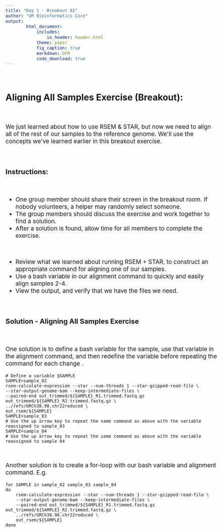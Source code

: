 ```yaml
---
title: "Day 1 - Breakout 02"
author: "UM Bioinformatics Core"
output:
        html_document:
            includes:
                in_header: header.html
            theme: paper
            fig_caption: true
            markdown: GFM
            code_download: true
---
```

<style type="text/css">
body{ /* Normal  */
      font-size: 14pt;
  }
pre {
  font-size: 12pt
}
</style>

<br>

## Aligning All Samples Exercise (Breakout):

<br>

We just learned about how to use RSEM & STAR, but now we need to align all of the rest of our samples to the reference genome. We'll use the concepts we've learned earlier in this breakout exercise.

<br>

### Instructions:

<br>

- One group member should share their screen in the breakout room. If nobody volunteers, a helper may randomly select someone.
- The group members should discuss the exercise and work together to find a solution.
- After a solution is found, allow time for all members to complete the exercise.

<br>

- Review what we learned about running RSEM + STAR, to construct an appropriate command for aligning one of our samples.
- Use a bash variable in our alignment command to quickly and easily align samples 2-4.
- View the output, and verify that we have the files we need.

<br>

### Solution - Aligning All Samples Exercise

<br>

One solution is to define a bash variable for the sample, use that variable in the alignment command, and then redefine the variable before repeating the command for each change .

    # Define a variable $SAMPLE
    SAMPLE=sample_02
    rsem-calculate-expression --star --num-threads 1 --star-gzipped-read-file \
    --star-output-genome-bam --keep-intermediate-files \
    --paired-end out_trimmed/${SAMPLE}_R1.trimmed.fastq.gz out_trimmed/${SAMPLE}_R2.trimmed.fastq.gz \
    ../refs/GRCh38.98.chr22reduced \
    out_rsem/${SAMPLE}
    SAMPLE=sample_03
    # Use the up arrow key to repeat the same command as above with the variable reassigned to sample_03
    SAMPLE=sample_04
    # Use the up arrow key to repeat the same command as above with the variable reassigned to sample_04

<br>

Another solution is to create a for-loop with our bash variable and alignment command. E.g.

    for SAMPLE in sample_02 sample_03 sample_04
    do
        rsem-calculate-expression --star --num-threads 1 --star-gzipped-read-file \
        --star-output-genome-bam --keep-intermediate-files \
        --paired-end out_trimmed/${SAMPLE}_R1.trimmed.fastq.gz out_trimmed/${SAMPLE}_R2.trimmed.fastq.gz \
        ../refs/GRCh38.98.chr22reduced \
        out_rsem/${SAMPLE}
    done

<br>
